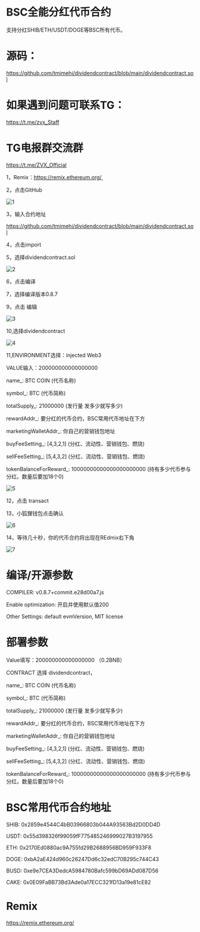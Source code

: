 # BSC全能分红代币合约

支持分红SHIB/ETH/USDT/DOGE等BSC所有代币。
# 源码：
https://github.com/tmimehi/dividendcontract/blob/main/dividendcontract.sol



# 如果遇到问题可联系TG：

https://t.me/zvx_Staff

# TG电报群交流群

https://t.me/ZVX_Official

1，Remix：https://remix.ethereum.org/ 

2，点击GitHub

![1](https://user-images.githubusercontent.com/100020516/157315295-03669f3a-7377-4162-b97a-a53e7c639da6.png)


3，输入合约地址

https://github.com/tmimehi/dividendcontract/blob/main/dividendcontract.sol

4，点击import

5，选择dividendcontract.sol

![2](https://user-images.githubusercontent.com/100020516/157315411-06f4fbfc-a09e-4525-beef-29e9226c8a69.png)

6，点击编译

7，选择编译版本0.8.7

9，点击 编辑

![3](https://user-images.githubusercontent.com/100020516/157315496-71ef72fc-ebda-4b91-9519-1c8e13aaab70.png)

10,选择dividendcontract

![4](https://user-images.githubusercontent.com/100020516/157315543-953e55e6-b8d8-44f7-acb4-66ad6e471f3f.png)

11,ENVIRONMENT选择：injected Web3

VALUE输入：200000000000000000

name_: BTC COIN (代币名称)

symbol_: BTC (代币简称)

totalSupply_: 21000000 (发行量 发多少就写多少)

rewardAddr_: 要分红的代币合约，BSC常用代币地址在下方

marketingWalletAddr_: 你自己的营销钱包地址

buyFeeSetting_: [4,3,2,1] (分红、流动性、营销钱包、燃烧)

sellFeeSetting_: [5,4,3,2] (分红、流动性、营销钱包、燃烧)

tokenBalanceForReward_: 10000000000000000000000 (持有多少代币参与分红。数量后要加18个0)

![5](https://user-images.githubusercontent.com/100020516/157315588-56153b79-3a68-40d2-8501-75bee35edcdc.png)

12，点击 transact 

13，小狐狸钱包点击确认

![6](https://user-images.githubusercontent.com/100020516/157315652-1c51536d-e273-48e2-96b0-bbce00976588.png)

14，等待几十秒，你的代币合约将出现在REdmix右下角

![7](https://user-images.githubusercontent.com/100020516/157315810-8df6bae5-c9f2-45bc-b36e-ba3dca4e96e4.png)



# 编译/开源参数

COMPILER: v0.8.7+commit.e28d00a7.js

Enable optimization: 开启并使用默认值200

Other Settings: default evmVersion, MIT license

# 部署参数

Value填写：200000000000000000 （0.2BNB）

CONTRACT 选择 dividendcontract，

name_: BTC COIN (代币名称)

symbol_: BTC (代币简称)

totalSupply_: 21000000 (发行量 发多少就写多少)

rewardAddr_: 要分红的代币合约，BSC常用代币地址在下方

marketingWalletAddr_:      你自己的营销钱包地址

buyFeeSetting_: [4,3,2,1] (分红、流动性、营销钱包、燃烧)

sellFeeSetting_: [5,4,3,2] (分红、流动性、营销钱包、燃烧)

tokenBalanceForReward_: 10000000000000000000000 (持有多少代币参与分红。数量后要加18个0)

# BSC常用代币合约地址

SHIB: 0x2859e4544C4bB03966803b044A93563Bd2D0DD4D

USDT: 0x55d398326f99059fF775485246999027B3197955

ETH: 0x2170Ed0880ac9A755fd29B2688956BD959F933F8

DOGE: 0xbA2aE424d960c26247Dd6c32edC70B295c744C43

BUSD: 0xe9e7CEA3DedcA5984780Bafc599bD69ADd087D56

CAKE: 0x0E09FaBB73Bd3Ade0a17ECC321fD13a19e81cE82

# Remix

https://remix.ethereum.org/


